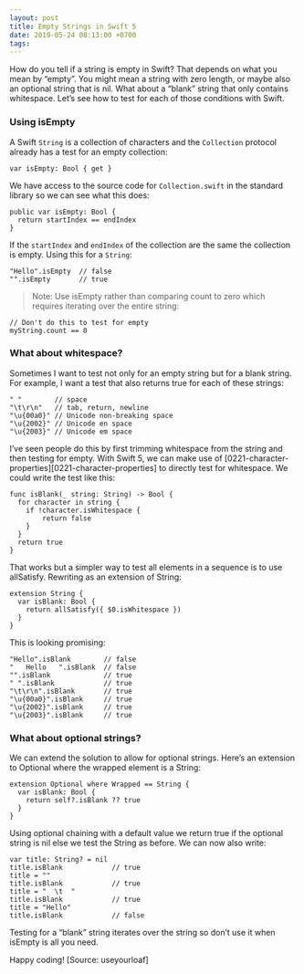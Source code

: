 ```yaml
---
layout: post
title: Empty Strings in Swift 5
date: 2019-05-24 08:13:00 +0700
tags:
---
```


How do you tell if a string is empty in Swift? That depends on what you mean by “empty”. You might mean a string with zero length, or maybe also an optional string that is nil. What about a “blank” string that only contains whitespace. Let’s see how to test for each of those conditions with Swift.

<!-- more -->

### Using isEmpty
A Swift `String` is a collection of characters and the `Collection` protocol already has a test for an empty collection:
```
var isEmpty: Bool { get }
```
We have access to the source code for `Collection.swift` in the standard library so we can see what this does:
```
public var isEmpty: Bool {
  return startIndex == endIndex
}
```
If the `startIndex` and `endIndex` of the collection are the same the collection is empty. Using this for a `String`:
```
"Hello".isEmpty  // false
"".isEmpty       // true
```
> Note: Use isEmpty rather than comparing count to zero which requires iterating over the entire string:
```
// Don't do this to test for empty
myString.count == 0
```
### What about whitespace?
Sometimes I want to test not only for an empty string but for a blank string. For example, I want a test that also returns true for each of these strings:
```
" "        // space
"\t\r\n"   // tab, return, newline
"\u{00a0}" // Unicode non-breaking space
"\u{2002}" // Unicode en space
"\u{2003}" // Unicode em space
```
I’ve seen people do this by first trimming whitespace from the string and then testing for empty. With Swift 5, we can make use of [0221-character-properties][0221-character-properties] to directly test for whitespace. We could write the test like this:
```
func isBlank(_ string: String) -> Bool {
  for character in string {
    if !character.isWhitespace {
        return false
    }
  }
  return true
}
```
That works but a simpler way to test all elements in a sequence is to use allSatisfy. Rewriting as an extension of String:
```
extension String {
  var isBlank: Bool {
    return allSatisfy({ $0.isWhitespace })
  }
}
```
This is looking promising:
```
"Hello".isBlank        // false
"   Hello   ".isBlank  // false
"".isBlank             // true
" ".isBlank            // true
"\t\r\n".isBlank       // true
"\u{00a0}".isBlank     // true
"\u{2002}".isBlank     // true
"\u{2003}".isBlank     // true
```
### What about optional strings?
We can extend the solution to allow for optional strings. Here’s an extension to Optional where the wrapped element is a String:
```
extension Optional where Wrapped == String {
  var isBlank: Bool {
    return self?.isBlank ?? true
  }
}
```
Using optional chaining with a default value we return true if the optional string is nil else we test the String as before. We can now also write:
```
var title: String? = nil
title.isBlank            // true
title = ""
title.isBlank            // true
title = "  \t  "
title.isBlank            // true
title = "Hello"
title.isBlank            // false
```
Testing for a “blank” string iterates over the string so don’t use it when isEmpty is all you need.

Happy coding!
[Source: useyourloaf]

[character-properties]: https://github.com/apple/swift-evolution/blob/master/proposals/0221-character-properties.md
